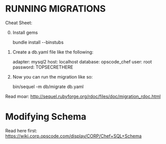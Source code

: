 # RUNNING MIGRATIONS #
Cheat Sheet:

0. Install gems

      bundle install --binstubs

1. Create a db.yaml file like the following:

      adapter: mysql2
      host: localhost
      database: opscode_chef
      user: root
      password: TOPSECRETHERE

2. Now you can run the migration like so:

      bin/sequel -m db/migrate db.yaml

Read moar: <http://sequel.rubyforge.org/rdoc/files/doc/migration_rdoc.html>

# Modifying Schema #

Read here first:
https://wiki.corp.opscode.com/display/CORP/Chef+SQL+Schema
